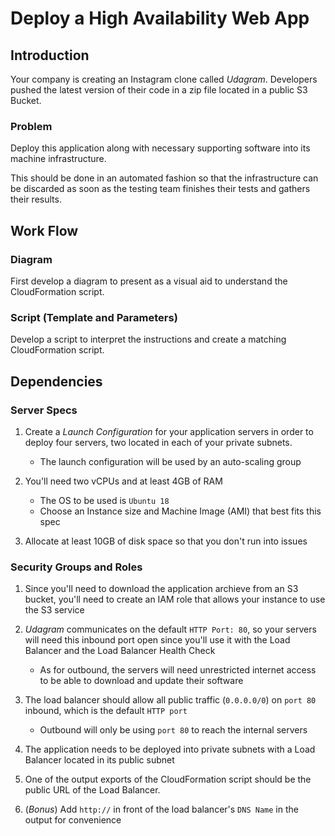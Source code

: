# Deploy a High Availability Web App

## Introduction

Your company is creating an Instagram clone called *Udagram*. Developers
pushed the latest version of their code in a zip file located in a public S3
Bucket.

### Problem

Deploy this application along with necessary supporting software into its
machine infrastructure.

This should be done in an automated fashion so that the infrastructure can
be discarded as soon as the testing team finishes their tests and gathers
their results.

## Work Flow

### Diagram

First develop a diagram to present as a visual aid to understand the
CloudFormation script.

### Script (Template and Parameters)

Develop a script to interpret the instructions and create a matching
CloudFormation script.

## Dependencies

### Server Specs

  1. Create a *Launch Configuration* for your application servers in 
order to deploy four servers, two located in each of your private 
subnets.
      * The launch configuration will be used by an auto-scaling group

  2. You'll need two vCPUs and at least 4GB of RAM
      * The OS to be used is `Ubuntu 18`
      * Choose an Instance size and Machine Image (AMI) that best fits 
this spec

  3. Allocate at least 10GB of disk space so that you don't run into 
issues

### Security Groups and Roles

  1. Since you'll need to download the application archieve from an S3 
bucket, you'll need to create an IAM role that allows your instance to 
use the S3 service

  2. *Udagram* communicates on the default `HTTP Port: 80`, so your 
servers will need this inbound port open since you'll use it with the 
Load Balancer and the Load Balancer Health Check
      * As for outbound, the servers will  need unrestricted internet 
access to be able to download and update their software

  3. The load balancer should allow all public traffic (`0.0.0.0/0`) on 
`port 80` inbound, which is the default `HTTP port`
      * Outbound will only be using `port 80` to reach the internal 
servers

  4. The application needs to be deployed into private subnets with a 
Load Balancer located in its public subnet

  5. One of the output exports of the CloudFormation script should be 
the public URL of the Load Balancer.

  6. (*Bonus*) Add `http://` in front of the load balancer's `DNS Name` 
in the output for convenience
